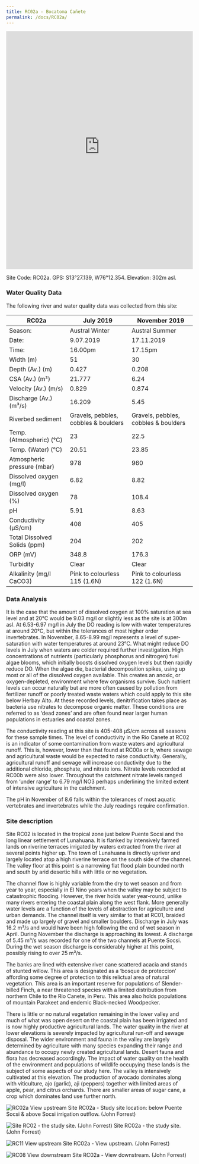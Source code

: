 ```yaml
---
title: RC02a - Bocatoma Cañete
permalink: /docs/RC02a/
---
```


<iframe width="100%" height="640" allowfullscreen style="border-style:none;" src="https://cavep-undc-hosting.netlify.com/sites/RC02a/app-files/"></iframe>


Site Code: RC02a.  GPS: S13°27.139, W76°12.354. Elevation:
302m asl.

### Water Quality Data

The following river and water quality data was collected from this site:

| RC02a                        | July 2019                     | November 2019            |
|------------------------------|-------------------------------|--------------------------|
| Season:                      | Austral Winter                | Austral Summer           |
| Date:                        | 9.07.2019                     | 17.11.2019               |
| Time:                        | 16.00pm                       | 17.15pm                  |
| Width (m)                    | 51                            | 30                       |
| Depth (Av.) (m)              | 0.427                         | 0.208                    |
| CSA (Av.) (m²)               | 21.777                        | 6.24                     |
| Velocity (Av.) (m/s)         | 0.829                         | 0.874                    |
| Discharge (Av.) (m³/s)       | 16.209                        | 5.45                     |
| Riverbed sediment            | Gravels, pebbles, cobbles & boulders   | Gravels, pebbles, cobbles & boulders   |
| Temp. (Atmospheric) (°C)     | 23                            | 22.5                     |
| Temp. (Water) (°C)           | 20.51                         | 23.85                    |
| Atmospheric pressure (mbar)  | 978                           | 960                      |
| Dissolved oxygen (mg/l)      | 6.82                          | 8.82                     |
| Dissolved oxygen (%)         | 78                            | 108.4                    |
| pH                           | 5.91                          | 8.63                     |
| Conductivity (µS/cm)         | 408                           | 405                      |
| Total Dissolved Solids (ppm) | 204                           | 202                      |
| ORP (mV)                     | 348.8                         | 176.3                    |
| Turbidity                    | Clear                         | Clear                    |
| Alkalinity (mg/l CaCO3)      | Pink to colourless 115 (1.6N) | Pink to colourless 122 (1.6N)   |

### Data Analysis
It is the case that the amount of dissolved oxygen at 100% saturation at sea level and at 20°C would be 9.03 mg/l or slightly less as the site is at 300m asl. At 6.53-6.97 mg/l in July the DO reading is low with water temperatures at around 20°C, but within the tolerances of most higher order invertebrates. In November, 8.65-8.99 mg/l represents a level of super-saturation with water temperatures at around 23°C. What might reduce DO levels in July when waters are colder required further investigation. High concentrations of nutrients (particularly phosphorus and nitrogen) fuel algae blooms, which initially boosts dissolved oxygen levels but then rapidly reduce DO. When the algae die, bacterial decomposition spikes, using up most or all of the dissolved oxygen available. This creates an anoxic, or oxygen-depleted, environment where few organisms survive. Such nutrient levels can occur naturally but are more often caused by pollution from fertilizer runoff or poorly treated waste waters which could apply to this site below Herbay Alto. At these recorded levels, denitrification takes place as bacteria use nitrates to decompose organic matter. These conditions are referred to as ‘dead zones’ and are often found near larger human populations in estuaries and coastal zones. 

The conductivity reading at this site is 405-408 µS/cm across all seasons for these sample times. The level of conductivity in the Rio Canete at RC02 is an indicator of some contamination from waste waters and agricultural runoff. This is, however, lower than that found at RC00a or b, where sewage and agricultural waste would be expected to raise conductivity. Generally, agricultural runoff and sewage will increase conductivity due to the additional chloride, phosphate, and nitrate ions. Nitrate levels recorded at RC00b were also lower. Throughout the catchment nitrate levels ranged from ‘under range’ to 6.79 mg/l NO3 perhaps underlining the limited extent of intensive agriculture in the catchment.

The pH in November of 8.6 falls within the tolerances of most aquatic vertebrates and invertebrates while the July readings require confirmation.

### Site description
Site RC02 is located in the tropical zone just below Puente Socsi and the long linear settlement of Lunahuana. It is flanked by intensively farmed lands on riverine terraces irrigated by waters extracted from the river at several points higher up. The town of Lunahuana is directly upriver and largely located atop a high riverine terrace on the south side of the channel. The valley floor at this point is a narrowing flat flood plain bounded north and south by arid desertic hills with little or no vegetation.

The channel flow is highly variable from the dry to wet season and from year to year, especially in El Nino years when the valley may be subject to catastrophic flooding. However, the river holds water year-round, unlike many rivers entering the coastal plain along the west flank. More generally water levels are a function of the levels of abstraction for agriculture and urban demands. The channel itself is very similar to that at RC01, braided and made up largely of gravel and smaller boulders. Discharge in July was 16.2 m³/s and would have been high following the end of wet season in April. During November the discharge is approaching its lowest. A discharge of 5.45 m³/s was recorded for one of the two channels at Puente Socsi. During the wet season discharge is considerably higher at this point, possibly rising to over 25 m³/s.

The banks are lined with extensive river cane scattered acacia and stands of stunted willow. This area is designated as a ‘bosque de proteccion’ affording some degree of protection to this relictual area of natural vegetation. This area is an important reserve for populations of Slender-billed Finch, a near threatened species with a limited distribution from northern Chile to the Rio Canete, in Peru. This area also holds populations of mountain Parakeet and endemic Black-necked Woodpecker. 

There is little or no natural vegetation remaining in the lower valley and much of what was open desert on the coastal plain has been irrigated and is now highly productive agricultural lands. The water quality in the river at lower elevations is severely impacted by agricultural run-off and sewage disposal. The wider environment and fauna in the valley are largely determined by agriculture with many species expanding their range and abundance to occupy newly created agricultural lands. Desert fauna and flora has decreased accordingly. The impact of water quality on the health of the environment and populations of wildlife occupying these lands is the subject of some aspects of our study here. The valley is intensively cultivated at this elevation. The production of avocado dominates along with viticulture, ajo (garlic), aji (peppers) together with limited areas of apple, pear, and citrus orchards. There are smaller areas of sugar cane, a crop which dominates land use further north. 


![RC02a View upstream](/assets/SiteDescriptions/RC02/RC02aBelowPuenteSocsi.jpg)
Site RC02a - Study site location: below Puente Socsi & above Socsi irrigation outflow. (John Forrest)


![Site RC02 - the study site. (John Forrest)](/assets/SiteDescriptions/RC02/RC02Studysite.JPG)
Site RC02a - the study site. (John Forrest)


![RC11 View upstream](/assets/SiteDescriptions/RC02/RC02Viewupstream.JPG)
Site RC02a - View upstream. (John Forrest)


![RC08 View downstream](/assets/SiteDescriptions/RC02/RC02Viewdownstream.JPG)
Site RC02a - View downstream. (John Forrest)
